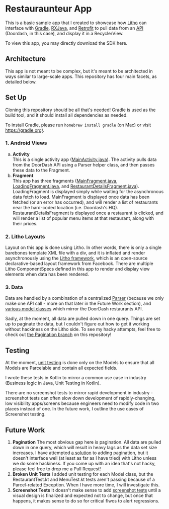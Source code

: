 # Restauraunteur App

This is a basic sample app that I created to showcase how <a href=https://github.com/facebook/litho>Litho</a> can interface with <a href=https://gradle.org/>Gradle</a>, <a href=http://reactivex.io>RXJava</a>, and <a href=https://square.github.io/retrofit/>Retrofit</a>
to pull data from an <a href="https://api.doordash.com/v1/store_feed/?lat=37.422740&lng=-122.139956&offset=0&limit=10">API</a> (Doordash, in this case), and display it in a RecyclerView.

To view this app, you may directly download the SDK here.

## Architecture

This app is not meant to be complex, but it's meant to be architected in ways similar to large-scale apps. This repository has
four main facets, as detailed below.

## Set Up

Cloning this repository should be all that's needed! Gradle is used as the build tool, and it should install all dependencies as needed.

To install Gradle, please run `homebrew install gradle` (on Mac) or visit <a href=https://gradle.org/>https://gradle.org/</a>.

### 1. Android Views
<ol type="a">
  <li><b>Activity</b></li>
  This is a single activity app (<a href=https://github.com/Sresht/Restauraunteur/blob/master/app/src/main/java/com/restauranteur/view/MainActivity.java>MainActivity.java</a>). The activity pulls data from the DoorDash API using a Parser helper
  class, and then passes these data to the Fragment.
  <li><b>Fragment</b></li>
  This app has three fragments (<a href=https://github.com/Sresht/Restauraunteur/blob/master/app/src/main/java/com/restauranteur/view/MainFragment.java>MainFragment.java</a>, <a href=https://github.com/Sresht/Restauraunteur/blob/master/app/src/main/java/com/restauranteur/view/LoadingFragment.java>LoadingFragment.java</a>, and <a href=https://github.com/Sresht/Restauraunteur/blob/master/app/src/main/java/com/restauranteur/view/RestaurantDetailsFragment.java>RestaurantDetailsFragment.java</a>).
  LoadingFragment is displayed simply while waiting for the asynchronous data fetch to load.
  MainFragment is displayed once data has been fetched (or an error has occurred), and will render a list of restaurants near the hard-coded location (i.e. Doordash's HQ).
  RestaurantDetailsFragment is displayed once a restaurant is clicked, and will render a list of popular menu items at that restaurant, along with their prices.
</ol>

### 2. Litho Layouts
  Layout on this app is done using Litho. In other words, there is only a single barebones template XML file with a <content> div, and it
  is inflated and render asynchronously using the <a href=https://github.com/facebook/litho>Litho framework</a>, which is an open-source declarative-based layout framework from Facebook.
  There are multiple Litho ComponentSpecs defined in this app to render and display view elements when data has been rendered.

### 3. Data
Data are handled by a combination of a centralized <a href=https://github.com/Sresht/Restauraunteur/blob/master/app/src/main/java/com/restauranteur/parser/DoorDashDataParser.java>Parser</a> (because we only make one API call - more on that later in the Future Work section), and <a href=https://github.com/Sresht/Restauraunteur/tree/master/app/src/main/java/com/restauranteur/model>various model classes</a> which mirror the DoorDash restaurants API.

Sadly, at the moment, all data are pulled down in one query. Things are set up to paginate the data, but I couldn't figure out how to get it working without hackiness on the Litho side. To see my hacky attempts, feel free to check out <a href=https://github.com/Sresht/Restauraunteur/tree/pagination>the Pagination branch</a> on this repository!

## Testing

At the moment, <a href=https://github.com/Sresht/Restauraunteur/tree/master/app/src/androidTest/java/com/restauranteur/model>unit testing</a> is done only on the Models to ensure that all Models are Parcelable and contain all expected fields.

I wrote these tests in Kotlin to mirror a common use case in industry (Business logic in Java, Unit Testing in Kotlin).

There are no screenshot tests to mirror rapid development in industry - screenshot tests can often slow down development of rapidly-changing, low visibility apps/screens because engineers need to modify code in two places instead of one. In the future work, I outline the use cases of Screenshot testing.


## Future Work

<ol>
<li> <b>Pagination</b>
The most obvious gap here is pagination. All data are pulled down in one query, which will result in heavy lags as the data set size increases.
I have attempted <a href=https://github.com/Sresht/Restauraunteur/tree/pagination>a solution</a> to adding pagination, but it doesn't interface well (at least as far as I have tried) with Litho unless we do some hackiness.
If you come up with an idea that's not hacky, please feel free to drop me a Pull Request!

<li> <b>Broken Unit Tests</b>
I added unit testing for each Model class, but the RestaurantTest.kt and MenuTest.kt tests aren't passing because of a Parcel-related Exception. When I have more time, I will investigate this.
  
<li> <b>Screenshot Tests</b>
It doesn't make sense to add <a href=https://facebook.github.io/screenshot-tests-for-android/>screenshot tests</a> until a visual design is finalized and expected not to change, but once that happens, it makes sense to do so for critical flwos to alert regressions.
</ol>
